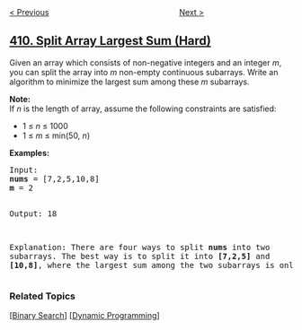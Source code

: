 <!--|This file generated by command(leetcode description); DO NOT EDIT.    |-->
<!--+----------------------------------------------------------------------+-->
<!--|@author    openset <openset.wang@gmail.com>                           |-->
<!--|@link      https://github.com/openset                                 |-->
<!--|@home      https://github.com/tonymontaro/leetcode-hints                        |-->
<!--+----------------------------------------------------------------------+-->

[< Previous](https://github.com/tonymontaro/leetcode-hints/tree/master/problems/longest-palindrome "Longest Palindrome")
　　　　　　　　　　　　　　　　
[Next >](https://github.com/tonymontaro/leetcode-hints/tree/master/problems/minimum-unique-word-abbreviation "Minimum Unique Word Abbreviation")

## [410. Split Array Largest Sum (Hard)](https://leetcode.com/problems/split-array-largest-sum "分割数组的最大值")

<p>Given an array which consists of non-negative integers and an integer <i>m</i>, you can split the array into <i>m</i> non-empty continuous subarrays. Write an algorithm to minimize the largest sum among these <i>m</i> subarrays.
</p>

<p><b>Note:</b><br />
If <i>n</i> is the length of array, assume the following constraints are satisfied:
<ul>
<li>1 &le; <i>n</i> &le; 1000</li>
<li>1 &le; <i>m</i> &le; min(50, <i>n</i>)</li>
</ul>
</p>

<p><b>Examples: </b>
<pre>
Input:
<b>nums</b> = [7,2,5,10,8]
<b>m</b> = 2

Output:
18

Explanation:
There are four ways to split <b>nums</b> into two subarrays.
The best way is to split it into <b>[7,2,5]</b> and <b>[10,8]</b>,
where the largest sum among the two subarrays is only 18.
</pre>
</p>

### Related Topics
  [[Binary Search](https://github.com/tonymontaro/leetcode-hints/tree/master/tag/binary-search/README.md)]
  [[Dynamic Programming](https://github.com/tonymontaro/leetcode-hints/tree/master/tag/dynamic-programming/README.md)]
